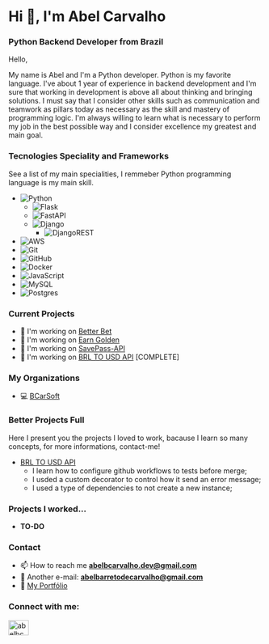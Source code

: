 <h1 align="left">Hi 👋, I'm Abel Carvalho</h1>
<h3 align="left">Python Backend Developer from Brazil</h3>

Hello,

My name is Abel and I'm a Python developer. Python is my favorite language. I've about 1 year of experience in backend development and I'm sure that working in development is above all about thinking and bringing solutions. I must say that I consider other skills such as communication and teamwork as pillars today as necessary as the skill and mastery of programming logic. I'm always willing to learn what is necessary to perform my job in the best possible way and I consider excellence my greatest and main goal.

### Tecnologies Speciality and Frameworks
See a list of my main specialities, I remmeber Python programming language is my main skill.
- ![Python](https://img.shields.io/badge/python-3670A0?style=for-the-badge&logo=python&logoColor=ffdd54)
  - ![Flask](https://img.shields.io/badge/flask-%23000.svg?style=for-the-badge&logo=flask&logoColor=white)
  - ![FastAPI](https://img.shields.io/badge/FastAPI-005571?style=for-the-badge&logo=fastapi)
  - ![Django](https://img.shields.io/badge/django-%23092E20.svg?style=for-the-badge&logo=django&logoColor=white)
    - ![DjangoREST](https://img.shields.io/badge/DJANGO-REST-ff1709?style=for-the-badge&logo=django&logoColor=white&color=ff1709&labelColor=gray)
- ![AWS](https://img.shields.io/badge/AWS-%23FF9900.svg?style=for-the-badge&logo=amazon-aws&logoColor=white)
- ![Git](https://img.shields.io/badge/git-%23F05033.svg?style=for-the-badge&logo=git&logoColor=white)
- ![GitHub](https://img.shields.io/badge/github-%23121011.svg?style=for-the-badge&logo=github&logoColor=white)
- ![Docker](https://img.shields.io/badge/docker-%230db7ed.svg?style=for-the-badge&logo=docker&logoColor=white)
- ![JavaScript](https://img.shields.io/badge/javascript-%23323330.svg?style=for-the-badge&logo=javascript&logoColor=%23F7DF1E)
- ![MySQL](https://img.shields.io/badge/mysql-%2300f.svg?style=for-the-badge&logo=mysql&logoColor=white)
- ![Postgres](https://img.shields.io/badge/postgres-%23316192.svg?style=for-the-badge&logo=postgresql&logoColor=white)

### Current Projects

- 🔭 I'm working on [Better Bet](https://github.com/abelbarreto-dev/better-bet)
- 🔭 I'm working on [Earn Golden](https://github.com/abelbarreto-dev/earn-golden)
- 🔭 I'm working on [SavePass-API](https://github.com/abelbarreto-dev/savepass-api)
- 🔭 I'm working on [BRL TO USD API](https://github.com/abelbarreto-dev/brl-usd-api) [COMPLETE]

### My Organizations

- 💻 [BCarSoft](https://github.com/bcarsoft)

### Better Projects Full
Here I present you the projects I loved to work, bacause I learn so many concepts, for more informations, contact-me!
- [BRL TO USD API](https://github.com/abelbarreto-dev/brl-usd-api)
  - I learn how to configure github workflows to tests before merge;
  - I usded a custom decorator to control how it send an error message;
  - I used a type of dependencies to not create a new instance;

### Projects I worked...

- **TO-DO**

### Contact

- 📫 How to reach me **abelbcarvalho.dev@gmail.com**
- 📧 Another e-mail: **abelbarretodecarvalho@gmail.com**
- 🔗 [My Portfólio](https://abelbarreto-dev.github.io/)

<h3 align="left">Connect with me:</h3>
<p align="left">
<a href="https://www.linkedin.com/in/abelcarvalho/" target="blank"><img align="center" src="https://raw.githubusercontent.com/rahuldkjain/github-profile-readme-generator/master/src/images/icons/Social/linked-in-alt.svg" alt="abelbcarvalho" height="30" width="40" /></a>
</p>
